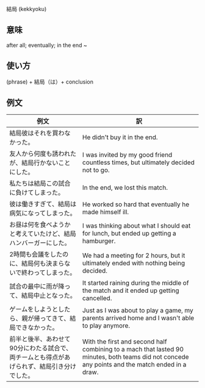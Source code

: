 結局 (kekkyoku)

## 意味
after all; eventually; in the end ~

## 使い方

(phrase)	+ 結局（は）+	conclusion

## 例文

|例文|訳|
| --- | --- |
|結局彼はそれを買わなかった。|He didn't buy it in the end.|
|友人から何度も誘われたが、結局行かないことにした。|I was invited by my good friend countless times, but ultimately decided not to go.|
|私たちは結局この試合に負けてしまった。|In the end, we lost this match.|
|彼は働きすぎて、結局は病気になってしまった。|He worked so hard that eventually he made himself ill.|
|お昼は何を食べようかと考えていたけど、結局ハンバーガーにした。|I was thinking about what I should eat for lunch, but ended up getting a hamburger.|
|2時間も会議をしたのに、結局何も決まらないで終わってしまった。|We had a meeting for 2 hours, but it ultimately ended with nothing being decided.|
|試合の最中に雨が降って、結局中止となった。|It started raining during the middle of the match and it ended up getting cancelled.|
|ゲームをしようとしたら、親が帰ってきて、結局できなかった。|Just as I was about to play a game, my parents arrived home and I wasn't able to play anymore.|
|前半と後半、あわせて90分にわたる試合で、両チームとも得点があげられず、結局引き分けでした。|With the first and second half combining to a mach that lasted 90 minutes, both teams did not concede any points and the match ended in a draw.|